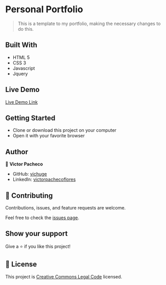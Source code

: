 # Personal Portfolio

> This is a template to my portfolio, making the necessary changes to do this.

## Built With

- HTML 5
- CSS 3
- Javascript
- Jquery

## Live Demo

[Live Demo Link](https://vichuge.github.io/personal_porfolio/)


## Getting Started

- Clone or download this project on your computer
- Open it with your favorite browser

## Author

👤 **Victor Pacheco**

- GitHub: [vichuge](https://github.com/vichuge)
- LinkedIn: [victorpachecoflores](https://linkedin.com/in/victorpachecoflores/)

## 🤝 Contributing

Contributions, issues, and feature requests are welcome.

Feel free to check the [issues page](https://github.com/vichuge/personal_porfolio/issues).

## Show your support

Give a ⭐️ if you like this project!

## 📝 License

This project is [Creative Commons Legal Code](https://github.com/vichuge/personal_porfolio/blob/development/LICENSE) licensed.

